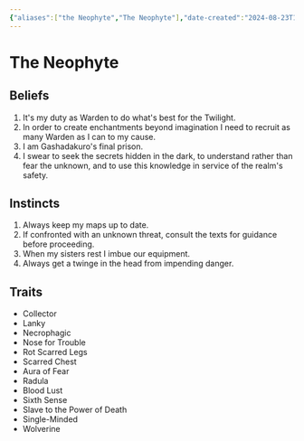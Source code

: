 ```yaml
---
{"aliases":["the Neophyte","The Neophyte"],"date-created":"2024-08-23T15:28","date-modified":"2025-01-18T08:17","dg-publish":true,"tags":["moonrise"],"title":"The Neophyte","dg-path":"moonrise/The Neophyte.md","permalink":"/moonrise/the-neophyte/","dgPassFrontmatter":true,"updated":"2025-01-18T08:17"}
---
```



# The Neophyte

## Beliefs

1. It's my duty as Warden to do what's best for the Twilight.
2. In order to create enchantments beyond imagination I need to recruit as many Warden as I can to my cause.
3. I am Gashadakuro's final prison.
4. I swear to seek the secrets hidden in the dark, to understand rather than fear the unknown, and to use this knowledge in service of the realm's safety.

## Instincts

1. Always keep my maps up to date.
2. If confronted with an unknown threat, consult the texts for guidance before proceeding.
3. When my sisters rest I imbue our equipment.
4. Always get a twinge in the head from impending danger.

## Traits

- Collector
- Lanky
- Necrophagic
- Nose for Trouble
- Rot Scarred Legs
- Scarred Chest
- Aura of Fear
- Radula
- Blood Lust
- Sixth Sense
- Slave to the Power of Death
- Single-Minded
- Wolverine
